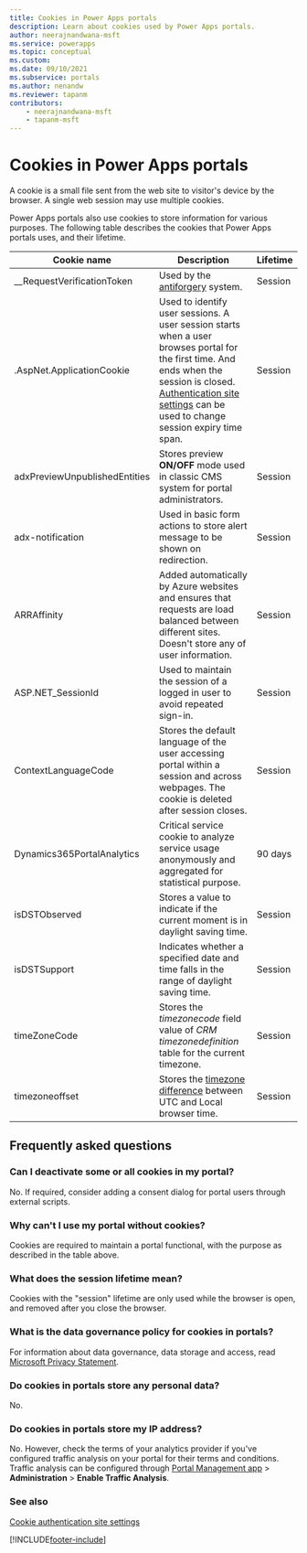 ```yaml
---
title: Cookies in Power Apps portals
description: Learn about cookies used by Power Apps portals.
author: neerajnandwana-msft
ms.service: powerapps
ms.topic: conceptual
ms.custom: 
ms.date: 09/10/2021
ms.subservice: portals
ms.author: nenandw
ms.reviewer: tapanm
contributors:
    - neerajnandwana-msft
    - tapanm-msft
---
```

 
# Cookies in Power Apps portals

A cookie is a small file sent from the web site to visitor's device by the browser. A single web session may use multiple cookies.

Power Apps portals also use cookies to store information for various purposes. The following table describes the cookies that Power Apps portals uses, and their lifetime.

| Cookie name | Description | Lifetime |
| - | - | - |
| __RequestVerificationToken | Used by the [antiforgery](/dotnet/api/system.web.helpers.antiforgeryconfig.cookiename) system. | Session |
| .AspNet.ApplicationCookie | Used to identify user sessions. A user session starts when a user browses portal for the first time. And ends when the session is closed. [Authentication site settings](../configure/set-authentication-identity.md) can be used to change session expiry time span. | Session |
| adxPreviewUnpublishedEntities | Stores preview **ON/OFF** mode used in classic CMS system for portal administrators. | Session |
| adx-notification | Used in basic form actions to store alert message to be shown on redirection. | Session |
| ARRAffinity | Added automatically by Azure websites and ensures that requests are load balanced between different sites. Doesn't store any of user information. | Session |
| ASP.NET_SessionId | Used to maintain the session of a logged in user to avoid repeated sign-in. | Session |
| ContextLanguageCode | Stores the default language of the user accessing portal within a session and across webpages. The cookie is deleted after session closes. | Session |
| Dynamics365PortalAnalytics | Critical service cookie to analyze service usage anonymously and aggregated for statistical purpose. | 90 days |
| isDSTObserved | Stores a value to indicate if the current moment is in daylight saving time. | Session |
| isDSTSupport | Indicates whether a specified date and time falls in the range of daylight saving time. | Session |
| timeZoneCode | Stores the *timezonecode* field value of *CRM timezonedefinition* table for the current timezone. | Session |
| timezoneoffset | Stores the [timezone difference](https://developer.mozilla.org/docs/Web/JavaScript/Reference/Global_Objects/Date/getTimezoneOffset) between UTC and Local browser time. | Session |

## Frequently asked questions

### Can I deactivate some or all cookies in my portal?

No. If required, consider adding a consent dialog for portal users through external scripts.

### Why can't I use my portal without cookies?

Cookies are required to maintain a portal functional, with the purpose as described in the table above.

### What does the session lifetime mean?

Cookies with the "session" lifetime are only used while the browser is open, and removed after you close the browser.

### What is the data governance policy for cookies in portals?

For information about data governance, data storage and access, read [Microsoft Privacy Statement](https://privacy.microsoft.com/privacystatement).

### Do cookies in portals store any personal data?

No.

### Do cookies in portals store my IP address?

No. However, check the terms of your analytics provider if you've configured traffic analysis on your portal for their terms and conditions. Traffic analysis can be configured through [Portal Management app](../configure/configure-portal.md) > **Administration** > **Enable Traffic Analysis**.

### See also

[Cookie authentication site settings](../configure/set-authentication-identity.md#cookie-authentication-site-settings)

[!INCLUDE[footer-include](../../../includes/footer-banner.md)]